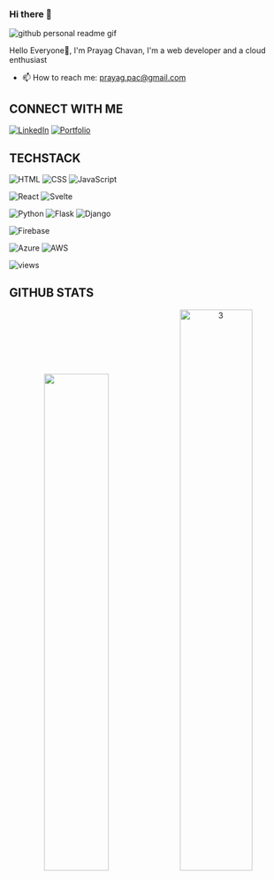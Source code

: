 ### Hi there 👋
![github personal readme gif](https://github.com/PRAYAG0908/PRAYAG0908/assets/115292072/9f7a58f4-7a05-4146-877a-616e6e3598e9)

Hello Everyone👋, I'm Prayag Chavan, I'm a web developer and a cloud enthusiast
- 📫 How to reach me: prayag.pac@gmail.com

## CONNECT WITH ME
[![LinkedIn](https://img.shields.io/badge/LinkedIn-0077B5?style=for-the-badge&logo=linkedin&logoColor=white)](www.linkedin.com/in/prayag-chavan-291271274)
[![Portfolio](https://img.shields.io/badge/Portfolio-4CAF50?style=for-the-badge&logo=portfolio&logoColor=white)](https://prayag-portfolio.vercel.app/)

## TECHSTACK
![HTML](https://img.shields.io/badge/HTML-E34F26?style=for-the-badge&logo=html5&logoColor=white)
![CSS](https://img.shields.io/badge/CSS-1572B6?style=for-the-badge&logo=css3&logoColor=white)
![JavaScript](https://img.shields.io/badge/JavaScript-F7DF1E?style=for-the-badge&logo=javascript&logoColor=black)

![React](https://img.shields.io/badge/React-20232A?style=for-the-badge&logo=react&logoColor=white)
![Svelte](https://img.shields.io/badge/Svelte-FF3E00?style=for-the-badge&logo=svelte&logoColor=white)

![Python](https://img.shields.io/badge/Python-3776AB?style=for-the-badge&logo=python&logoColor=white)
![Flask](https://img.shields.io/badge/Flask-000000?style=for-the-badge&logo=flask&logoColor=white)
![Django](https://img.shields.io/badge/Django-092E20?style=for-the-badge&logo=django&logoColor=white)

![Firebase](https://img.shields.io/badge/Firebase-FFCA28?style=for-the-badge&logo=firebase&logoColor=white)

![Azure](https://img.shields.io/badge/Azure-0089D6?style=for-the-badge&logo=microsoft-azure&logoColor=white)
![AWS](https://img.shields.io/badge/AWS-232F3E?style=for-the-badge&logo=amazon-aws&logoColor=white)

<p align="left"> <img src="https://komarev.com/ghpvc/?username=PRAYAG0908&label=Profile%20views&color=0e75b6&style=flat" alt="views" /></p>

## GITHUB STATS
<p align="center">
 <img width="48%" src="https://github-readme-stats.vercel.app/api?username=PRAYAG0908&show_icons=true&theme=radical&hide_border=true&show_icons=true" />
<img width="51%" src="https://github-readme-streak-stats.herokuapp.com/?user=PRAYAG0908&theme=tokyonight&hide_border=true"  display=block width=90% height=auto alt="3" >
</p>

<!--
**PRAYAG0908/PRAYAG0908** is a ✨ _special_ ✨ repository because its `README.md` (this file) appears on your GitHub profile.
Here are some ideas to get you started:
- 🔭 I’m currently working on ...
- 🌱 I’m currently learning ...
- 👯 I’m looking to collaborate on ...
- 🤔 I’m looking for help with ...
- 💬 Ask me about ...
- 📫 How to reach me: ...
- 😄 Pronouns: ...
- ⚡ Fun fact: ...
-->
